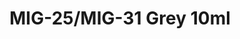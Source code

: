 ---
layout: product
title: "MIG-25/MIG-31 Grey 10ml"
price: "330" 
desc: "Acrylic Laquer 10mL"
img_path: "/assets/img/RC336.jpg"
brand: "AK "
available: true
special_offer: false
new: false
soon: false
cat: "020000"
subcat: "020200"
subsubcat: "020201"
sifra: "RC336"
popular: true
---